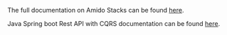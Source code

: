 The full documentation on Amido Stacks can be found [here](https://amido.github.io/stacks/).

Java Spring boot Rest API with CQRS documentation can be found [here](https://amido.github.io/stacks/docs/workloads/azure/backend/java_cqrs/intro_java_cqrs).